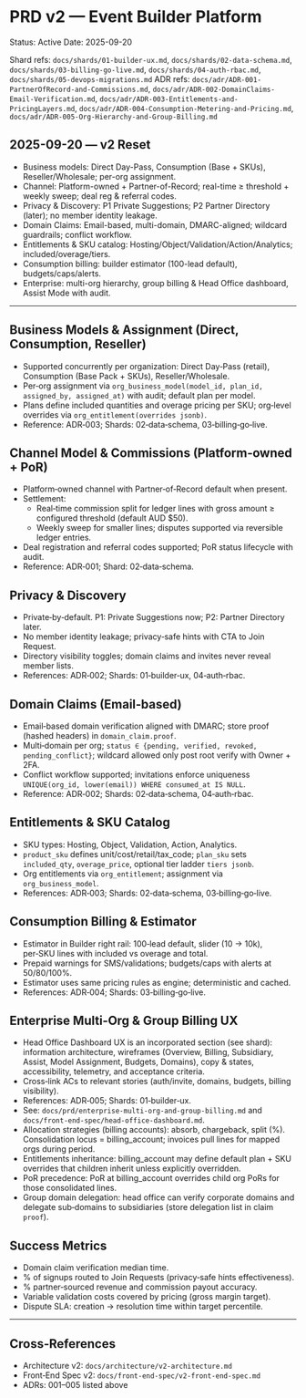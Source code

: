 # PRD v2 — Event Builder Platform

Status: Active
Date: 2025-09-20

Shard refs: `docs/shards/01-builder-ux.md`, `docs/shards/02-data-schema.md`, `docs/shards/03-billing-go-live.md`, `docs/shards/04-auth-rbac.md`, `docs/shards/05-devops-migrations.md`
ADR refs: `docs/adr/ADR-001-PartnerOfRecord-and-Commissions.md`, `docs/adr/ADR-002-DomainClaims-Email-Verification.md`, `docs/adr/ADR-003-Entitlements-and-PricingLayers.md`, `docs/adr/ADR-004-Consumption-Metering-and-Pricing.md`, `docs/adr/ADR-005-Org-Hierarchy-and-Group-Billing.md`

## 2025-09-20 — v2 Reset
- Business models: Direct Day-Pass, Consumption (Base + SKUs), Reseller/Wholesale; per-org assignment.
- Channel: Platform-owned + Partner-of-Record; real-time ≥ threshold + weekly sweep; deal reg & referral codes.
- Privacy & Discovery: P1 Private Suggestions; P2 Partner Directory (later); no member identity leakage.
- Domain Claims: Email-based, multi-domain, DMARC-aligned; wildcard guardrails; conflict workflow.
- Entitlements & SKU catalog: Hosting/Object/Validation/Action/Analytics; included/overage/tiers.
- Consumption billing: builder estimator (100-lead default), budgets/caps/alerts.
- Enterprise: multi-org hierarchy, group billing & Head Office dashboard, Assist Mode with audit.

---

## Business Models & Assignment (Direct, Consumption, Reseller)
- Supported concurrently per organization: Direct Day‑Pass (retail), Consumption (Base Pack + SKUs), Reseller/Wholesale.
- Per‑org assignment via `org_business_model(model_id, plan_id, assigned_by, assigned_at)` with audit; default plan per model.
- Plans define included quantities and overage pricing per SKU; org‑level overrides via `org_entitlement(overrides jsonb)`.
- Reference: ADR‑003; Shards: 02‑data‑schema, 03‑billing‑go‑live.

## Channel Model & Commissions (Platform‑owned + PoR)
- Platform‑owned channel with Partner‑of‑Record default when present.
- Settlement:
  - Real‑time commission split for ledger lines with gross amount ≥ configured threshold (default AUD $50).
  - Weekly sweep for smaller lines; disputes supported via reversible ledger entries.
- Deal registration and referral codes supported; PoR status lifecycle with audit.
- Reference: ADR‑001; Shard: 02‑data‑schema.

## Privacy & Discovery
- Private‑by‑default. P1: Private Suggestions now; P2: Partner Directory later.
- No member identity leakage; privacy‑safe hints with CTA to Join Request.
- Directory visibility toggles; domain claims and invites never reveal member lists.
- References: ADR‑002; Shards: 01‑builder‑ux, 04‑auth‑rbac.

## Domain Claims (Email‑based)
- Email‑based domain verification aligned with DMARC; store proof (hashed headers) in `domain_claim.proof`.
- Multi‑domain per org; `status ∈ {pending, verified, revoked, pending_conflict}`; wildcard allowed only post root verify with Owner + 2FA.
- Conflict workflow supported; invitations enforce uniqueness `UNIQUE(org_id, lower(email)) WHERE consumed_at IS NULL`.
- Reference: ADR‑002; Shards: 02‑data‑schema, 04‑auth‑rbac.

## Entitlements & SKU Catalog
- SKU types: Hosting, Object, Validation, Action, Analytics.
- `product_sku` defines unit/cost/retail/tax_code; `plan_sku` sets `included_qty`, `overage_price`, optional tier ladder `tiers jsonb`.
- Org entitlements via `org_entitlement`; assignment via `org_business_model`.
- References: ADR‑003; Shards: 02‑data‑schema, 03‑billing‑go‑live.

## Consumption Billing & Estimator
- Estimator in Builder right rail: 100‑lead default, slider (10 → 10k), per‑SKU lines with included vs overage and total.
- Prepaid warnings for SMS/validations; budgets/caps with alerts at 50/80/100%.
- Estimator uses same pricing rules as engine; deterministic and cached.
- References: ADR‑004; Shards: 03‑billing‑go‑live.

## Enterprise Multi‑Org & Group Billing UX
- Head Office Dashboard UX is an incorporated section (see shard): information architecture, wireframes (Overview, Billing, Subsidiary, Assist, Model Assignment, Budgets, Domains), copy & states, accessibility, telemetry, and acceptance criteria.
- Cross‑link ACs to relevant stories (auth/invite, domains, budgets, billing visibility).
- References: ADR‑005; Shards: 01‑builder‑ux.
- See: `docs/prd/enterprise-multi-org-and-group-billing.md` and `docs/front-end-spec/head-office-dashboard.md`.
- Allocation strategies (billing accounts): absorb, chargeback, split (%). Consolidation locus = billing_account; invoices pull lines for mapped orgs during period.
- Entitlements inheritance: billing_account may define default plan + SKU overrides that children inherit unless explicitly overridden.
- PoR precedence: PoR at billing_account overrides child org PoRs for those consolidated lines.
- Group domain delegation: head office can verify corporate domains and delegate sub‑domains to subsidiaries (store delegation list in claim `proof`).

## Success Metrics
- Domain claim verification median time.
- % of signups routed to Join Requests (privacy‑safe hints effectiveness).
- % partner‑sourced revenue and commission payout accuracy.
- Variable validation costs covered by pricing (gross margin target).
- Dispute SLA: creation → resolution time within target percentile.

---

## Cross‑References
- Architecture v2: `docs/architecture/v2-architecture.md`
- Front‑End Spec v2: `docs/front-end-spec/v2-front-end-spec.md`
- ADRs: 001–005 listed above

